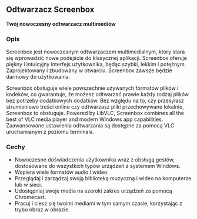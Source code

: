 <!-- Markdown version of store listing for localization. -->
<!-- Feel free to adapt or modify key points if necessary. -->
## Odtwarzacz Screenbox

**Twój nowoczesny odtwarzacz multimediów**

### Opis

Screenbox jest nowoczesnym odtwarzaczem multimedialnym, który stara się wprowadzić nowe podejście do klasycznej aplikacji. Screenbox oferuje piękny i intuicyjny interfejs użytkownika, będąc szybki, lekkim i potężnym. Zaprojektowany i zbudowany w otwarciu. Screenbox zawsze będzie darmowy do użytkowania.

Screenbox obsługuje wiele powszechnie używanych formatów plików i kodeków, co gwarantuje, że możesz odtwarzać prawie każdy rodzaj plików bez potrzeby dodatkowych dodatków. Bez względu na to, czy przesyłasz strumieniowo treści online czy odtwarzasz pliki przechowywane lokalnie, Screenbox to obsługuje. Powered by LibVLC, Screenbox combines all the best of VLC media player and modern Windows app capabilities. Zaawansowane ustawienia odtwarzania są dostępne za pomocą VLC uruchamianym z poziomu terminala.

### Cechy

- Nowoczesne doświadczenia użytkownika wraz z obsługą gestów, dostosowane do wszystkich typów urządzeń z systemem Windows.
- Wspiera wiele formatów audio i wideo.
- Przeglądaj i zarządzaj swoją biblioteką muzyczną i wideo na komputerze lub w sieci.
- Udostępniaj swoje media na szeroki zakres urządzeń za pomocą Chromecast.
- Pracuj i ciesz się twoimi mediami w tym samym czasie, korzystając z trybu obraz w obrazie.

